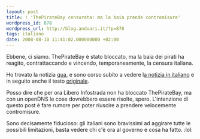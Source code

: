 ```yaml
---
layout: post
title: ! 'ThePirateBay censurata: ma la baia prende contromisure'
wordpress_id: 878
wordpress_url: http://blog.andvari.it/?p=878
tags: italiano
date: 2008-08-10 11:41:02.000000000 +02:00
---
```

Ebbene, ci siamo. ThePirateBay è stato bloccato, ma la baia dei pirati ha reagito, contrattaccando e vincendo, temporaneamente, la censura italiana.

Ho trovato la notizia <a href="http://www.paulthewineguy.com/post/45397978/la-seconda-pi-grande-testa-di-scimmia-mai-vista">qua</a>, e sono corso subito a vedere l<a href="http://www.disordine.com/2008/08/10/litalia-blocca-laccesso-alla-baia-dei-pirati-piratebay-contrattacca/">a notizia in italiano</a> e in seguito anche il testo <a href="http://thepiratebay.org/blog/123">originale</a>.

Posso dire che per ora Libero Infostrada non ha bloccato ThePirateBay, ma con un openDNS le cose dovrebbero essere risolte, spero. L'intenzione di questo post è fare rumore per poter riuscire a prendere velocemente contromisure.

Sono decisamente fiducioso: gli italiani sono bravissimi ad aggirare tutte le possibili limitazioni, basta vedere chi c'è ora al governo e cosa ha fatto. :lol:
